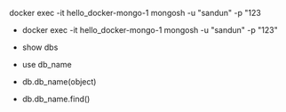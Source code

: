 <!-- MONGO LOGIN -->
docker exec -it hello_docker-mongo-1 mongosh -u "sandun" -p "123

- docker exec -it hello_docker-mongo-1 mongosh -u "sandun" -p "123"

- show dbs
- use db_name
- db.db_name(object)
- db.db_name.find() 